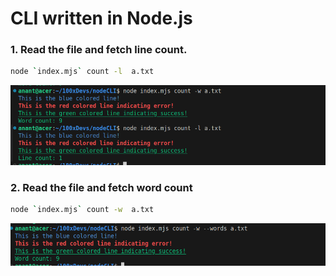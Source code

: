 # CLI written in Node.js

### 1. Read the file and fetch line count.

```bash
node `index.mjs` count -l  a.txt
```
![Alt Text](test2.png)

### 2. Read the file and fetch word count 

```bash
node `index.mjs` count -w  a.txt
```
![Alt Text](test1.png)
